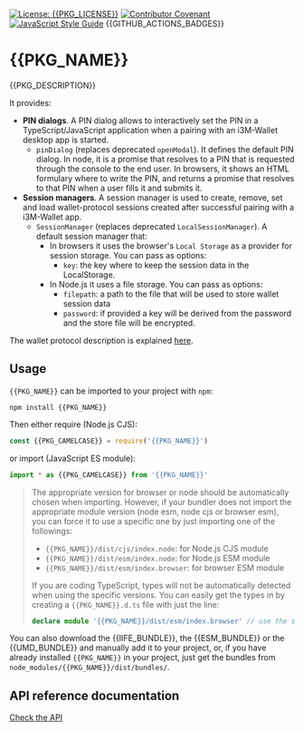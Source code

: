 [![License: {{PKG_LICENSE}}](https://img.shields.io/badge/License-{{PKG_LICENSE}}-yellow.svg)](LICENSE)
[![Contributor Covenant](https://img.shields.io/badge/Contributor%20Covenant-2.1-4baaaa.svg)](CODE_OF_CONDUCT.md)
[![JavaScript Style Guide](https://img.shields.io/badge/code_style-standard-brightgreen.svg)](https://standardjs.com)
{{GITHUB_ACTIONS_BADGES}}

# {{PKG_NAME}}

{{PKG_DESCRIPTION}}

It provides:

- **PIN dialogs**. A PIN dialog allows to interactively set the PIN in a TypeScript/JavaScript application when a pairing with an i3M-Wallet desktop app is started.
  - `pinDialog` (replaces deprecated `openModal`). It defines the default PIN dialog. In node, it is a promise that resolves to a PIN that is requested through the console to the end user. In browsers, it shows an HTML formulary where to write the PIN, and returns a promise that resolves to that PIN when a user fills it and submits it.
- **Session managers**. A session manager is used to create, remove, set and load wallet-protocol sessions created after successful pairing with a i3M-Wallet app.
  - `SessionManager` (replaces deprecated `LocalSessionManager`). A default session manager that:
    - In browsers it uses the browser's `Local Storage` as a provider for session storage. You can pass as options:
      - `key`: the key where to keep the session data in the LocalStorage.
    - In Node.js it uses a file storage. You can pass as options:
      - `filepath`: a path to the file that will be used to store wallet session data
      - `password`: if provided a key will be derived from the password and the store file will be encrypted.

The wallet protocol description is explained [here](./../../../wallet-protocol/README.md).

## Usage

`{{PKG_NAME}}` can be imported to your project with `npm`:

```console
npm install {{PKG_NAME}}
```

Then either require (Node.js CJS):

```javascript
const {{PKG_CAMELCASE}} = require('{{PKG_NAME}}')
```

or import (JavaScript ES module):

```javascript
import * as {{PKG_CAMELCASE}} from '{{PKG_NAME}}'
```

> The appropriate version for browser or node should be automatically chosen when importing. However, if your bundler does not import the appropriate module version (node esm, node cjs or browser esm), you can force it to use a specific one by just importing one of the followings:
>
> - `{{PKG_NAME}}/dist/cjs/index.node`: for Node.js CJS module
> - `{{PKG_NAME}}/dist/esm/index.node`: for Node.js ESM module
> - `{{PKG_NAME}}/dist/esm/index.browser`: for browser ESM module
>
> If you are coding TypeScript, types will not be automatically detected when using the specific versions. You can easily get the types in by creating a `{{PKG_NAME}}.d.ts` file with just the line:
>
> ```typescript
> declare module '{{PKG_NAME}}/dist/esm/index.browser' // use the specific file you were importing
> ```

You can also download the {{IIFE_BUNDLE}}, the {{ESM_BUNDLE}} or the {{UMD_BUNDLE}} and manually add it to your project, or, if you have already installed `{{PKG_NAME}}` in your project, just get the bundles from `node_modules/{{PKG_NAME}}/dist/bundles/`.

## API reference documentation

[Check the API](../../docs/API.md)
